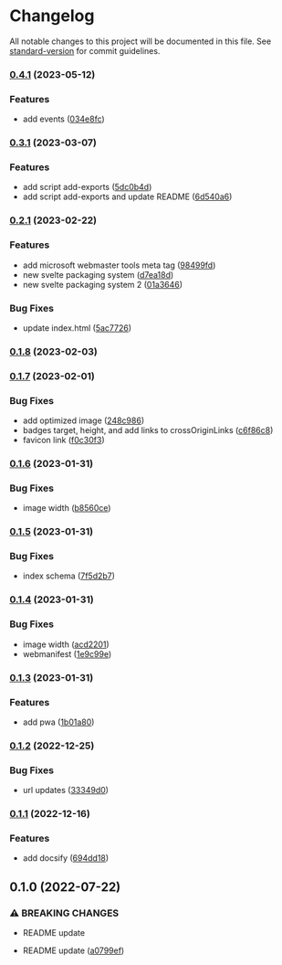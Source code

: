 # Changelog

All notable changes to this project will be documented in this file. See [standard-version](https://github.com/conventional-changelog/standard-version) for commit guidelines.

### [0.4.1](https://github.com/shinokada/svelte-radix/compare/v0.3.1...v0.4.1) (2023-05-12)


### Features

* add events ([034e8fc](https://github.com/shinokada/svelte-radix/commit/034e8fcf60aa814e9e963ab9b74866c3d75ed048))

### [0.3.1](https://github.com/shinokada/svelte-radix/compare/v0.2.1...v0.3.1) (2023-03-07)

### Features

- add script add-exports ([5dc0b4d](https://github.com/shinokada/svelte-radix/commit/5dc0b4d37c5b82f3e841cd3581cb4e2e33553569))
- add script add-exports and update README ([6d540a6](https://github.com/shinokada/svelte-radix/commit/6d540a68e85b7e1e333bcfef25a89d6efe0e5c5b))

### [0.2.1](https://github.com/shinokada/svelte-radix/compare/v0.1.8...v0.2.1) (2023-02-22)

### Features

- add microsoft webmaster tools meta tag ([98499fd](https://github.com/shinokada/svelte-radix/commit/98499fd9630b780a8ff5ef1fe1f465dd87e3dde4))
- new svelte packaging system ([d7ea18d](https://github.com/shinokada/svelte-radix/commit/d7ea18de027cf1d6e9c1bd6382807b9cc94bdf17))
- new svelte packaging system 2 ([01a3646](https://github.com/shinokada/svelte-radix/commit/01a364659c0865d7b9aedae0dfd643257f9323fd))

### Bug Fixes

- update index.html ([5ac7726](https://github.com/shinokada/svelte-radix/commit/5ac77260ada706af3db50723e46589099d326fdb))

### [0.1.8](https://github.com/shinokada/svelte-radix/compare/v0.1.7...v0.1.8) (2023-02-03)

### [0.1.7](https://github.com/shinokada/svelte-radix/compare/v0.1.6...v0.1.7) (2023-02-01)

### Bug Fixes

- add optimized image ([248c986](https://github.com/shinokada/svelte-radix/commit/248c9864d93921b59456ac1691b343403976ed84))
- badges target, height, and add links to crossOriginLinks ([c6f86c8](https://github.com/shinokada/svelte-radix/commit/c6f86c819d6c34d09a3a07058e520208d5e38e5a))
- favicon link ([f0c30f3](https://github.com/shinokada/svelte-radix/commit/f0c30f3243e9deffdb9d33e3b361691144b23764))

### [0.1.6](https://github.com/shinokada/svelte-radix/compare/v0.1.5...v0.1.6) (2023-01-31)

### Bug Fixes

- image width ([b8560ce](https://github.com/shinokada/svelte-radix/commit/b8560ce93115ccd7e99d78a49d1a044b52f76a20))

### [0.1.5](https://github.com/shinokada/svelte-radix/compare/v0.1.4...v0.1.5) (2023-01-31)

### Bug Fixes

- index schema ([7f5d2b7](https://github.com/shinokada/svelte-radix/commit/7f5d2b7799ae05ba34efe89266157ac66d32515f))

### [0.1.4](https://github.com/shinokada/svelte-radix/compare/v0.1.3...v0.1.4) (2023-01-31)

### Bug Fixes

- image width ([acd2201](https://github.com/shinokada/svelte-radix/commit/acd220177b2bab14ddcb9a896462bfba548f79bd))
- webmanifest ([1e9c99e](https://github.com/shinokada/svelte-radix/commit/1e9c99ee2537faffc729efdc2cf72a31ac82b08e))

### [0.1.3](https://github.com/shinokada/svelte-radix/compare/v0.1.2...v0.1.3) (2023-01-31)

### Features

- add pwa ([1b01a80](https://github.com/shinokada/svelte-radix/commit/1b01a809d9eff5fd41028a68795178e0fde718ba))

### [0.1.2](https://github.com/shinokada/svelte-radix/compare/v0.1.1...v0.1.2) (2022-12-25)

### Bug Fixes

- url updates ([33349d0](https://github.com/shinokada/svelte-radix/commit/33349d0972bc49a69b16b865fe0e65347c193abd))

### [0.1.1](https://github.com/shinokada/svelte-radix/compare/v0.1.0...v0.1.1) (2022-12-16)

### Features

- add docsify ([694dd18](https://github.com/shinokada/svelte-radix/commit/694dd18721e1d86b8e360e7e72dcc6fbecb78ec2))

## 0.1.0 (2022-07-22)

### ⚠ BREAKING CHANGES

- README update

- README update ([a0799ef](https://github.com/shinokada/svelte-radix/commit/a0799ef0bc23464c121cf1ed14777a95a410674f))

